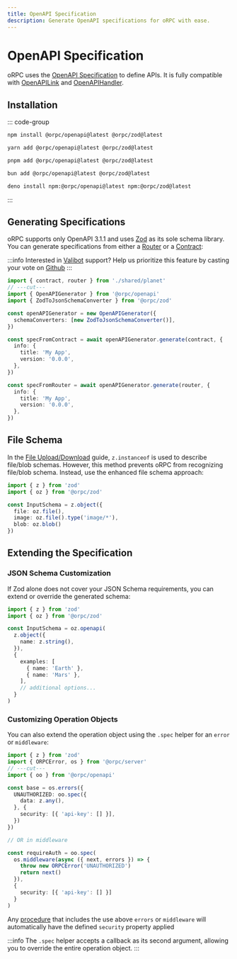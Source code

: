 ```yaml
---
title: OpenAPI Specification
description: Generate OpenAPI specifications for oRPC with ease.
---
```


# OpenAPI Specification

oRPC uses the [OpenAPI Specification](https://spec.openapis.org/oas/v3.1.0) to define APIs. It is fully compatible with [OpenAPILink](/docs/openapi/client/openapi-link) and [OpenAPIHandler](/docs/openapi/openapi-handler).

## Installation

::: code-group

```sh [npm]
npm install @orpc/openapi@latest @orpc/zod@latest
```

```sh [yarn]
yarn add @orpc/openapi@latest @orpc/zod@latest
```

```sh [pnpm]
pnpm add @orpc/openapi@latest @orpc/zod@latest
```

```sh [bun]
bun add @orpc/openapi@latest @orpc/zod@latest
```

```sh [deno]
deno install npm:@orpc/openapi@latest npm:@orpc/zod@latest
```

:::

## Generating Specifications

oRPC supports only OpenAPI 3.1.1 and uses [Zod](https://github.com/colinhacks/zod) as its sole schema library. You can generate specifications from either a [Router](/docs/router) or a [Contract](/docs/contract-first/define-contract):

:::info
Interested in [Valibot](https://valibot.dev) support? Help us prioritize this feature by casting your vote on [Github](https://github.com/unnoq/orpc/issues/162)
:::

```ts twoslash
import { contract, router } from './shared/planet'
// ---cut---
import { OpenAPIGenerator } from '@orpc/openapi'
import { ZodToJsonSchemaConverter } from '@orpc/zod'

const openAPIGenerator = new OpenAPIGenerator({
  schemaConverters: [new ZodToJsonSchemaConverter()],
})

const specFromContract = await openAPIGenerator.generate(contract, {
  info: {
    title: 'My App',
    version: '0.0.0',
  },
})

const specFromRouter = await openAPIGenerator.generate(router, {
  info: {
    title: 'My App',
    version: '0.0.0',
  },
})
```

## File Schema

In the [File Upload/Download](/docs/file-upload-download) guide, `z.instanceof` is used to describe file/blob schemas. However, this method prevents oRPC from recognizing file/blob schema. Instead, use the enhanced file schema approach:

```ts twoslash
import { z } from 'zod'
import { oz } from '@orpc/zod'

const InputSchema = z.object({
  file: oz.file(),
  image: oz.file().type('image/*'),
  blob: oz.blob()
})
```

## Extending the Specification

### JSON Schema Customization

If Zod alone does not cover your JSON Schema requirements, you can extend or override the generated schema:

```ts twoslash
import { z } from 'zod'
import { oz } from '@orpc/zod'

const InputSchema = oz.openapi(
  z.object({
    name: z.string(),
  }),
  {
    examples: [
      { name: 'Earth' },
      { name: 'Mars' },
    ],
    // additional options...
  }
)
```

### Customizing Operation Objects

You can also extend the operation object using the `.spec` helper for an `error` or `middleware`:

```ts twoslash
import { z } from 'zod'
import { ORPCError, os } from '@orpc/server'
// ---cut---
import { oo } from '@orpc/openapi'

const base = os.errors({
  UNAUTHORIZED: oo.spec({
    data: z.any(),
  }, {
    security: [{ 'api-key': [] }],
  })
})

// OR in middleware

const requireAuth = oo.spec(
  os.middleware(async ({ next, errors }) => {
    throw new ORPCError('UNAUTHORIZED')
    return next()
  }),
  {
    security: [{ 'api-key': [] }]
  }
)
```

Any [procedure](/docs/procedure) that includes the use above `errors` or `middleware` will automatically have the defined `security` property applied

:::info
The `.spec` helper accepts a callback as its second argument, allowing you to override the entire operation object.
:::
